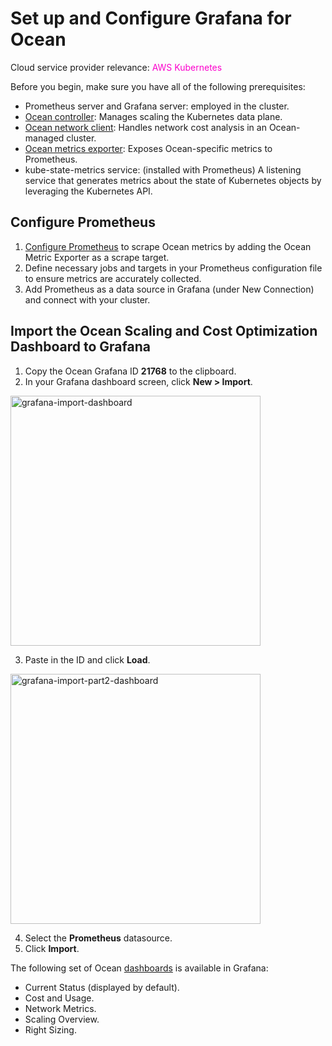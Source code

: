 # Set up and Configure Grafana for Ocean

Cloud service provider relevance: <font color="#FC01CC">AWS Kubernetes</font>

Before you begin, make sure you have all of the following prerequisites:

* Prometheus server and Grafana server: employed in the cluster.
* [Ocean controller](https://docs.spot.io/ocean/tutorials/ocean-controller-v2/): Manages scaling the Kubernetes data plane.
* [Ocean network client](https://docs.spot.io/ocean/tutorials/install-network-client-v2): Handles network cost analysis in an Ocean-managed cluster.
* [Ocean metrics exporter](https://docs.spot.io/ocean/tools-and-integrations/prometheus/scrape?id=install-the-exporter): Exposes Ocean-specific metrics to Prometheus.
* kube-state-metrics service: (installed with Prometheus) A listening service that generates metrics about the state of Kubernetes objects by leveraging the Kubernetes API.

## Configure Prometheus

1. [Configure Prometheus](https://docs.spot.io/ocean/tools-and-integrations/prometheus/scrape?id=configure-prometheus) to scrape Ocean metrics by adding the Ocean Metric Exporter as a scrape target.
2. Define necessary jobs and targets in your Prometheus configuration file to ensure metrics are accurately collected.
3. Add Prometheus as a data source in Grafana (under New Connection) and connect with your cluster.

## Import the Ocean Scaling and Cost Optimization Dashboard to Grafana

1. Copy the Ocean Grafana ID **21768** to the clipboard.
2. In your Grafana dashboard screen, click **New > Import**.

<img width = 400 alt="grafana-import-dashboard" src="https://github.com/user-attachments/assets/2c4ae5fc-114a-4134-b429-6bc4d798c4df" />

3. Paste in the ID and click **Load**.

<img width = 400 alt="grafana-import-part2-dashboard" src="https://github.com/user-attachments/assets/4d95f01d-9613-46ee-94ac-73baea4823aa" />

4. Select the **Prometheus** datasource.
5. Click **Import**. 

The following set of Ocean [dashboards](https://docs.spot.io/ocean/tools-and-integrations/grafana-dashboard) is available in Grafana:

* Current Status (displayed by default).
* Cost and Usage.
* Network Metrics.
* Scaling Overview.
* Right Sizing.








